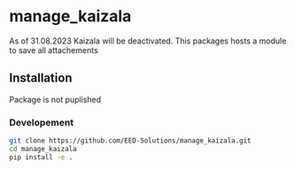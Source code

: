 # manage_kaizala

As of 31.08.2023 Kaizala will be deactivated. 
This packages hosts a module to save all attachements

## Installation

Package is not puplished
### Developement

```bash
git clone https://github.com/EED-Solutions/manage_kaizala.git
cd manage_kaizala
pip install -e .
```
